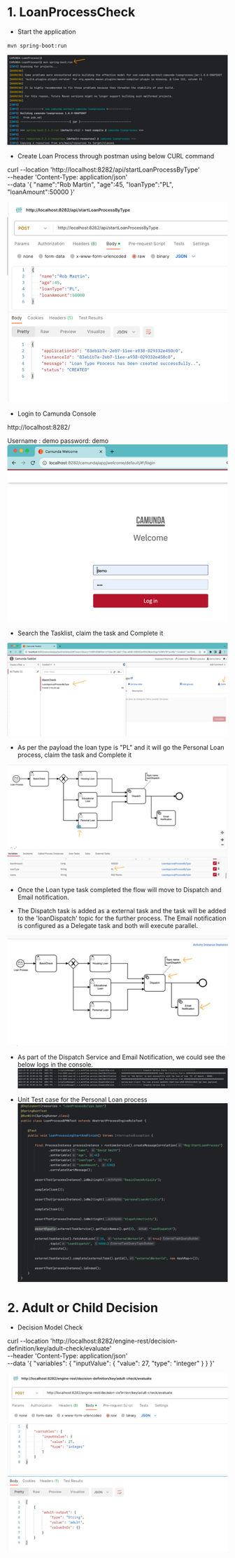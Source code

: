 # 1. LoanProcessCheck



- Start the application

 `mvn spring-boot:run`

![img_8.png](img_8.png)

- Create Loan Process through postman using below CURL command

curl --location 'http://localhost:8282/api/startLoanProcessByType' \
--header 'Content-Type: application/json' \
--data '{
"name":"Rob Martin",
"age":45,
"loanType":"PL",
"loanAmount":50000
}'

![img.png](img.png)

- Login to Camunda Console

http://localhost:8282/

Username : demo
password: demo
![img_1.png](img_1.png)

- Search the Tasklist, claim the task and Complete it

![img_2.png](img_2.png)

- As per the payload the loan type is "PL" and it will go the Personal Loan process, claim the task and Complete it

![img_7.png](img_7.png)

- Once the Loan type task completed the flow will move to Dispatch and Email notification. 

- The Dispatch task is added as a external task and the task will be added to the 'loanDispatch' topic for the further process.
The Email notification is configured as a Delegate task and both will execute parallel.

![img_4.png](img_4.png)

- As part of the Dispatch Service and Email Notification, we could see the below logs in the console.
![img_5.png](img_5.png)


- Unit Test case for the Personal Loan process
![img_3.png](img_3.png)

# 2. Adult or Child Decision
- Decision Model Check

curl --location 'http://localhost:8282/engine-rest/decision-definition/key/adult-check/evaluate' \
--header 'Content-Type: application/json' \
--data '{
"variables": {
"inputValue": {
"value": 27,
"type": "integer"
}
}
}'

![img_6.png](img_6.png)




